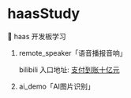 # haasStudy
🧰 haas 开发板学习

1. remote_speaker「语音播报音响」

    bilibili 入口地址: [支付到账十亿元](https://www.bilibili.com/video/BV17q4y157AY?share_source=copy_web)

2. ai_demo「AI图片识别」
